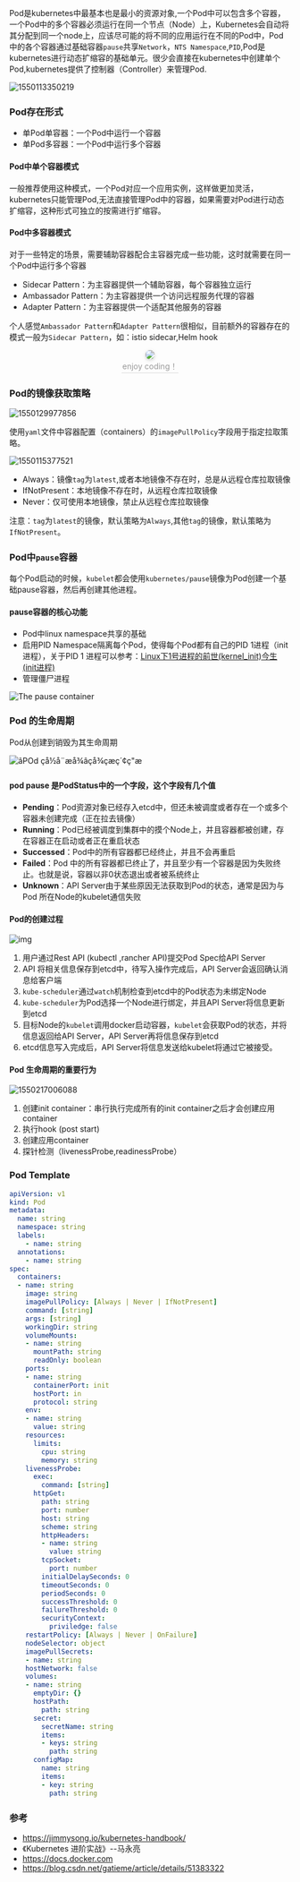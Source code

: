 Pod是kubernetes中最基本也是最小的资源对象,一个Pod中可以包含多个容器，一个Pod中的多个容器必须运行在同一个节点（Node）上，Kubernetes会自动将其分配到同一个node上，应该尽可能的将不同的应用运行在不同的Pod中，Pod中的各个容器通过基础容器`pause`共享`Network`，`NTS Namespace`,`PID`,Pod是kubernetes进行动态扩缩容的基础单元。很少会直接在kubernetes中创建单个Pod,kubernetes提供了控制器（Controller）来管理Pod.

![1550113350219](../images/1550113350219.png)

### Pod存在形式

- 单Pod单容器：一个Pod中运行一个容器
- 单Pod多容器：一个Pod中运行多个容器

#### Pod中单个容器模式

一般推荐使用这种模式，一个Pod对应一个应用实例，这样做更加灵活，kubernetes只能管理Pod,无法直接管理Pod中的容器，如果需要对Pod进行动态扩缩容，这种形式可独立的按需进行扩缩容。

#### Pod中多容器模式

对于一些特定的场景，需要辅助容器配合主容器完成一些功能，这时就需要在同一个Pod中运行多个容器

- Sidecar Pattern：为主容器提供一个辅助容器，每个容器独立运行
- Ambassador Pattern：为主容器提供一个访问远程服务代理的容器
- Adapter Pattern：为主容器提供一个适配其他服务的容器

个人感觉`Ambassador Pattern`和`Adapter Pattern`很相似，目前额外的容器存在的模式一般为`Sidecar Pattern`，如：istio sidecar,Helm hook

<center>
    <img style="border-radius: 0.5125em;
    box-shadow: 0 2px 4px 0 rgba(34,36,38,.12),0 2px 10px 0 rgba(34,36,38,.08);"
    src="../images/1550130547939.png">
    <br>
    <div style="color:orange; border-bottom: 1px solid #d9d9d9;
    display: inline-block;
    color: #999;
    padding: 2px;">enjoy coding！</div>
</center>

### Pod的镜像获取策略

![1550129977856](../images/1550129977856.png)

使用`yaml`文件中容器配置（containers）的`imagePullPolicy`字段用于指定拉取策略。

![1550115377521](../images/1550115377521.png)

- Always：镜像`tag`为`latest`,或者本地镜像不存在时，总是从远程仓库拉取镜像
- IfNotPresent：本地镜像不存在时，从远程仓库拉取镜像
- Never：仅可使用本地镜像，禁止从远程仓库拉取镜像

注意：`tag`为`latest`的镜像，默认策略为`Always`,其他`tag`的镜像，默认策略为`IfNotPresent`。

### Pod中`pause`容器

每个Pod启动的时候，`kubelet`都会使用`kubernetes/pause`镜像为Pod创建一个基础pause容器，然后再创建其他进程。

#### pause容器的核心功能

- Pod中linux namespace共享的基础
- 启用PID Namespace隔离每个Pod，使得每个Pod都有自己的PID 1进程（init进程），关于PID 1 进程可以参考：[Linux下1号进程的前世(kernel_init)今生(init进程)](https://blog.csdn.net/gatieme/article/details/51532804)
- 管理僵尸进程

![The pause container](../images/pause_container.png)

### Pod 的生命周期

Pod从创建到销毁为其生命周期

![âPOd çå½å¨æå¾âçå¾çæç´¢ç"æ](../images/nwP481w.png)

#### pod pause 是PodStatus中的一个字段，这个字段有几个值

- **Pending**：Pod资源对象已经存入etcd中，但还未被调度或者存在一个或多个容器未创建完成（正在拉去镜像）
- **Running**：Pod已经被调度到集群中的摸个Node上，并且容器都被创建，存在容器正在启动或者正在重启状态
- **Successed**：Pod中的所有容器都已经终止，并且不会再重启
- **Failed**：Pod 中的所有容器都已终止了，并且至少有一个容器是因为失败终止。也就是说，容器以非0状态退出或者被系统终止
- **Unknown**：API Server由于某些原因无法获取到Pod的状态，通常是因为与 Pod 所在Node的kubelet通信失败

#### Pod的创建过程

![img](../images/assets%2F-LDAOok5ngY4pc1lEDes%2F-LM_rqip-tinVoiFZE0I%2F-LM_sEq_NuMALezRGMtG%2Fworkflow.png)

1. 用户通过Rest API (kubectl ,rancher API)提交Pod Spec给API Server
2. API 将相关信息保存到etcd中，待写入操作完成后，API Server会返回确认消息给客户端
3. `kube-scheduler`通过`watch`机制检查到etcd中的Pod状态为未绑定Node
4. `kube-scheduler`为Pod选择一个Node进行绑定，并且API Server将信息更新到etcd
5. 目标Node的`kubelet`调用docker启动容器，`kubelet`会获取Pod的状态，并将信息返回给API Server，API Server再将信息保存到etcd
6. etcd信息写入完成后，API Server将信息发送给kubelet将通过它被接受。

#### Pod 生命周期的重要行为

![1550217006088](../images/1550217006088.png)

1. 创建init container：串行执行完成所有的init container之后才会创建应用container
2. 执行hook (post start)
3. 创建应用container
4. 探针检测（livenessProbe,readinessProbe）

### Pod Template

```yaml
apiVersion: v1
kind: Pod
metadata:
  name: string
  namespace: string
  labels:
    - name: string
  annotations:
    - name: string
spec:
  containers:
  - name: string
    image: string
    imagePullPolicy: [Always | Never | IfNotPresent]
    command: [string]
    args: [string]
    workingDir: string
    volumeMounts:
    - name: string
      mountPath: string
      readOnly: boolean
    ports:
    - name: string
      containerPort: init
      hostPort: in  
      protocol: string
    env:
    - name: string
      value: string
    resources:
      limits:
        cpu: string
        memory: string
    livenessProbe:
      exec:
        command: [string]
      httpGet:
        path: string
        port: number
        host: string
        scheme: string
        httpHeaders:
        - name: string
          value: string
        tcpSocket:
          port: number
        initialDelaySeconds: 0
        timeoutSeconds: 0
        periodSeconds: 0
        successThreshold: 0
        failureThreshold: 0
        securityContext:
          priviledge: false
    restartPolicy: [Always | Never | OnFailure]
    nodeSelector: object
    imagePullSecrets:
    - name: string
    hostNetwork: false
    volumes:
    - name: string
      emptyDir: {}
      hostPath:
        path: string
      secret:
        secretName: string
        items:
        - keys: string
          path: string
      configMap:
        name: string
        items:
        - key: string
          path: string
```

### 参考

- https://jimmysong.io/kubernetes-handbook/
- 《Kubernetes 进阶实战》--马永亮
- https://docs.docker.com
- https://blog.csdn.net/gatieme/article/details/51383322